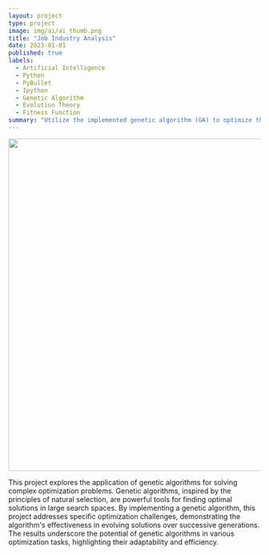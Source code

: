 ```yaml
---
layout: project
type: project
image: img/ai/ai_thumb.png
title: "Job Industry Analysis"
date: 2023-01-01
published: true
labels:
  - Artificial Intelligence
  - Python
  - PyBullet
  - Ipython
  - Genetic Algorithm
  - Evolution Theory
  - Fitness Function
summary: "Utilize the implemented genetic algorithm (GA) to optimize the performance of virtual creatures in a simulated environment designed to mimic the challenge of climbing a mountain. Inspiration is taken from Karl Sims Creatures."
---
```


<div class="text-center p-4">
  <img width="883" height="663" src="../img/ai/ai_result_2.png" class="img-thumbnail" >
</div>

This project explores the application of genetic algorithms for solving complex optimization problems. Genetic algorithms, inspired by the principles of natural selection, are powerful tools for finding optimal solutions in large search spaces. By implementing a genetic algorithm, this project addresses specific optimization challenges, demonstrating the algorithm's effectiveness in evolving solutions over successive generations. The results underscore the potential of genetic algorithms in various optimization tasks, highlighting their adaptability and efficiency.
